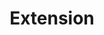 ---
layout: redoc_page
title: 'Extension'
categories: api_docs
swagger: ../api_docs/Extension.yml
permalink: ../pages/api_explorer/Extension
ghPagesSiteName: /cloudv2-docs-site
---